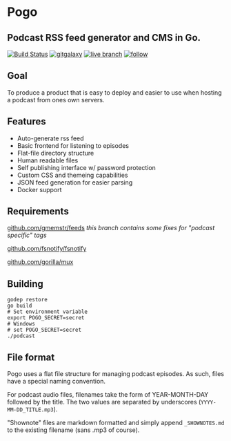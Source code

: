 # Pogo
## Podcast RSS feed generator and CMS in Go.

[![Build Status](https://travis-ci.org/gmemstr/pogo.svg?branch=master)](https://travis-ci.org/gmemstr/pogo) [![gitgalaxy](https://img.shields.io/badge/website-gitgalaxy.com-blue.svg)](https://gitgalaxy.com) [![live branch](https://img.shields.io/badge/live-podcast.gitgalaxy.com-green.svg)](https://podcast.gitgalaxy.com) [![follow](https://img.shields.io/twitter/follow/gitgalaxy.svg?style=social&label=Follow)](https://twitter.com/gitgalaxy)

## Goal

To produce a product that is easy to deploy and easier to use when hosting a podcast from ones own servers. 

## Features

 * Auto-generate rss feed
 * Basic frontend for listening to episodes
 * Flat-file directory structure
 * Human readable files
 * Self publishing interface w/ password protection
 * Custom CSS and themeing capabilities
 * JSON feed generation for easier parsing
 * Docker support

## Requirements

[github.com/gmemstr/feeds](https://github.com/gmemstr/feeds) _this branch contains some fixes for "podcast specific" tags_

[github.com/fsnotify/fsnotify](https://github.com/fsnotify/fsnotify)

[github.com/gorilla/mux](https://github.com/gorilla/mux)

## Building

```
godep restore
go build
# Set environment variable
export POGO_SECRET=secret
# Windows
# set POGO_SECRET=secret
./podcast
```

## File format

Pogo uses a flat file structure for managing podcast episodes. As such, files have a special naming convention.

For podcast audio files, filenames take the form of YEAR-MONTH-DAY followed by the title. The two values are
separated by underscores (`YYYY-MM-DD_TITLE.mp3`).

"Shownote" files are markdown formatted and simply append `_SHOWNOTES.md` to the existing filename (sans .mp3 of course). 
